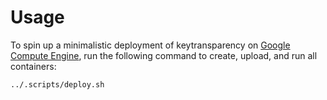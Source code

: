 # Usage

To spin up a minimalistic deployment of keytransparency on 
[Google Compute Engine](https://cloud.google.com/sdk/gcloud/), run the following 
command to create, upload, and run all containers:
```
../.scripts/deploy.sh
```
